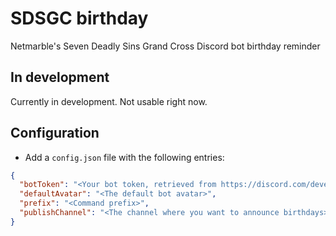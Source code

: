 # SDSGC birthday

Netmarble's Seven Deadly Sins Grand Cross Discord bot birthday reminder

## In development

Currently in development. Not usable right now.

## Configuration

* Add a `config.json` file with the following entries:

```json
{
  "botToken": "<Your bot token, retrieved from https://discord.com/developers/>",
  "defaultAvatar": "<The default bot avatar>",
  "prefix": "<Command prefix>",
  "publishChannel": "<The channel where you want to announce birthdays>"
}
```
